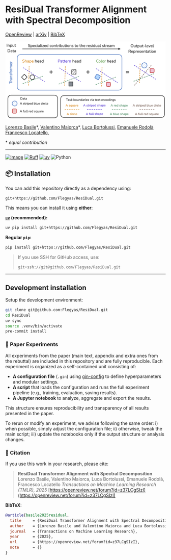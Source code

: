 # ResiDual Transformer Alignment with Spectral Decomposition

[OpenReview](https://openreview.net/forum?id=z37LCgSIzI) |
[arXiv](https://arxiv.org/abs/2411.00246) |
[BibTeX](#-citation)

<p align="center">
    <img alt="ResiDual" src="./assets/teaser.png">
</p>

[Lorenzo Basile](https://scholar.google.com/citations?user=EUE33IQAAAAJ)\*,
[Valentino Maiorca](https://vale.maiorca.xyz/)\*,
[Luca Bortolussi](https://scholar.google.com/citations?user=p5ynADcAAAAJ),
[Emanuele Rodolà](https://gladia.di.uniroma1.it/authors/rodola/)
[Francesco Locatello](https://www.francescolocatello.com/),

\* *equal contribution*

---
[![image](https://shields.io/badge/py--template-0.0.1-emerald?style=plastic&labelColor=gray)](https://github.com/grok-ai/py-template)
[![Ruff](https://img.shields.io/endpoint?url=https://raw.githubusercontent.com/astral-sh/ruff/main/assets/badge/v2.json)](https://github.com/astral-sh/ruff)
[![uv](https://img.shields.io/endpoint?url=https://raw.githubusercontent.com/astral-sh/uv/main/assets/badge/v0.json)](https://github.com/astral-sh/uv)
![Python](https://img.shields.io/badge/python-3.9-blue.svg?style=plastic)

## 📦 Installation

You can add this repository directly as a dependency using:

```
git+https://github.com/Flegyas/ResiDual.git
```

This means you can install it using **either**:

**[`uv`](https://github.com/astral-sh/uv) (recommended):**
```bash
uv pip install git+https://github.com/Flegyas/ResiDual.git
```

**Regular `pip`:**
```bash
pip install git+https://github.com/Flegyas/ResiDual.git
```

> If you use SSH for GitHub access, use:
> ```
> git+ssh://git@github.com/Flegyas/ResiDual.git
> ```

---

## Development installation

Setup the development environment:

```bash
git clone git@github.com:Flegyas/ResiDual.git
cd ResiDual
uv sync
source .venv/bin/activate
pre-commit install
```

### 🧪 Paper Experiments

All experiments from the paper (main text, appendix and extra ones from the rebuttal) are included in this repository and are fully reproducible. Each experiment is organized as a self-contained unit consisting of:

- **A configuration file** (`.gin`) using [gin-config](https://github.com/google/gin-config) to define hyperparameters and modular settings.
- **A script** that loads the configuration and runs the full experiment pipeline (e.g., training, evaluation, saving results).
- **A Jupyter notebook** to analyze, aggregate and export the results.

This structure ensures reproducibility and transparency of all results presented in the paper.

To rerun or modify an experiment, we advise following the same order: i) when possible, simply adjust the configuration file; ii) otherwise, tweak the main script; iii) update the notebooks only if the output structure or analysis changes.

### 📄 Citation

If you use this work in your research, please cite:

> **ResiDual Transformer Alignment with Spectral Decomposition**
> Lorenzo Basile, Valentino Maiorca, Luca Bortolussi, Emanuele Rodolà, Francesco Locatello
> *Transactions on Machine Learning Research (TMLR), 2025*
> [https://openreview.net/forum?id=z37LCgSIzI](https://openreview.net/forum?id=z37LCgSIzI)

**BibTeX**:
```bibtex
@article{basile2025residual,
  title     = {ResiDual Transformer Alignment with Spectral Decomposition},
  author    = {Lorenzo Basile and Valentino Maiorca and Luca Bortolussi and Emanuele Rodolà and Francesco Locatello},
  journal   = {Transactions on Machine Learning Research},
  year      = {2025},
  url       = {https://openreview.net/forum?id=z37LCgSIzI},
  note      = {}
}
